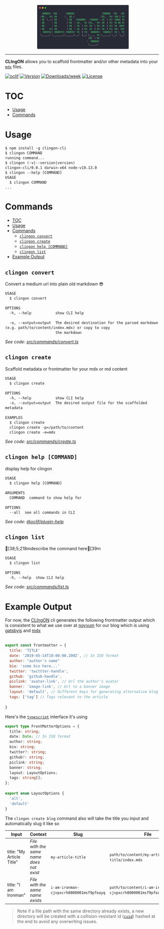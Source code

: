 <div style="padding-left:5px; width:300px; margin:auto;">
<img src="CLIngON.png" width="300px" style="margin:auto;"/>
</div>

---

**CLIngON** allows you to scaffold frontmatter and/or other metadata into your [`mdx`](https://mdxjs.com) files.

[![oclif](https://img.shields.io/badge/cli-oclif-brightgreen.svg)](https://oclif.io)
[![Version](https://img.shields.io/npm/v/clingon-cli.svg)](https://npmjs.org/package/clingon-cli)
[![Downloads/week](https://img.shields.io/npm/dw/clingon-cli.svg)](https://npmjs.org/package/clingon-cli)
[![License](https://img.shields.io/npm/l/clingon-cli.svg)](https://github.com/rajinwonderland/clingon-cli/blob/master/package.json)

# TOC
<!-- toc -->
* [Usage](#usage)
* [Commands](#commands)
<!-- tocstop -->
# Usage
<!-- usage -->
```sh-session
$ npm install -g clingon-cli
$ clingon COMMAND
running command...
$ clingon (-v|--version|version)
clingon-cli/0.0.1 darwin-x64 node-v10.13.0
$ clingon --help [COMMAND]
USAGE
  $ clingon COMMAND
...
```
<!-- usagestop -->
# Commands
<!-- commands -->
- [TOC](#toc)
- [Usage](#usage)
- [Commands](#commands)
  - [`clingon convert`](#clingon-convert)
  - [`clingon create`](#clingon-create)
  - [`clingon help [COMMAND]`](#clingon-help-command)
  - [`clingon list`](#clingon-list)
- [Example Output](#example-output)

## `clingon convert`

Convert a medium url into plain old markdown 😎

```
USAGE
  $ clingon convert

OPTIONS
  -h, --help           show CLI help

  -o, --output=output  The desired destination for the parsed markdown (e.g. path/to/content/index.mdx) or copy to copy
                       the markdown
```

_See code: [src/commands/convert.ts](https://github.com/rajinwonderland/clingon-cli/blob/v0.0.1/src/commands/convert.ts)_

## `clingon create`

Scaffold metadata or frontmatter for your mdx or md content

```
USAGE
  $ clingon create

OPTIONS
  -h, --help           show CLI help
  -o, --output=output  The desired output file for the scaffolded metadata

EXAMPLES
  $ clingon create
  clingon create -p=/path/to/content
  clingon create -e=mdx
```

_See code: [src/commands/create.ts](https://github.com/rajinwonderland/clingon-cli/blob/v0.0.1/src/commands/create.ts)_

## `clingon help [COMMAND]`

display help for clingon

```
USAGE
  $ clingon help [COMMAND]

ARGUMENTS
  COMMAND  command to show help for

OPTIONS
  --all  see all commands in CLI
```

_See code: [@oclif/plugin-help](https://github.com/oclif/plugin-help/blob/v2.1.6/src/commands/help.ts)_

## `clingon list`

[38;5;218mdescribe the command here[39m

```
USAGE
  $ clingon list

OPTIONS
  -h, --help  show CLI help
```

_See code: [src/commands/list.ts](https://github.com/rajinwonderland/clingon-cli/blob/v0.0.1/src/commands/list.ts)_
<!-- commandsstop -->


# Example Output

For now, the [CLIngON](https://npmjs.com/clingon-cli) cli generates the following frontmatter output which is consistent to what we use over at [novvum](https://novvum.io) for our blog which is using [gatsbyjs](https://gatsbyjs.org) and [mdx](https://mdxjs.com)

```javascript

export const frontmatter = {
  title: 'TITLE'
  date: '2019-05-14T10:00:00.200Z', // In ISO format
  author: "author's name"
  bio: 'some bio here...'
  twitter: 'twittter-handle',
  github: 'github-handle',
  piclink: 'avatar-link', // Url the author's avatar
  banner: 'image-link', // Url to a banner image
  layout: 'default', // Different keys for generating alternative blog layoutts
  tags: ['tag'] // Tags relevant to the article

}

```
Here's the [`typescript`](http://www.typescriptlang.org/) interface it's using

```typescript
export type FrontMatterOptions = {
  title: string;
  date: Date; // In ISO format
  author: string;
  bio: string;
  twitter?: string;
  github?: string;
  piclink: string;
  banner: string;
  layout: LayoutOptions;
  tags: string[];
};

export enum LayoutOptions {
  'alt',
  'default'
}

```

The `clingon create blog` command also will take the title you input and automatically slug it like so

| Input                     | Context                                  | Slug                                     | File                                                               |
| ------------------------- | ---------------------------------------- | ---------------------------------------- | ------------------------------------------------------------------ |
| title: "My Article Title" | _File with the same name does not exist_ | `my-article-title`                       | `path/to/content/my-article-title/index.mdx`                       |
| title: "I am Ironman"     | _File with the same name exists_         | `i-am-ironman-cjvpxcrh8000001msf9pfeayq` | `path/to/content/i-am-ironman-cjvpxcrh8000001msf9pfeayq/index.mdx` |

> Note if a file path with the same directory already exists, a new directory will be created with a collision-resistant id ([`cuid`](https://www.npmjs.com/package/cuid)) hashed at the end to avoid any overwriting issues.

